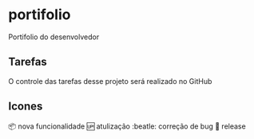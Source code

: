 # portifolio
Portifolio do desenvolvedor

## Tarefas

O controle das tarefas desse projeto será realizado no GitHub

## Icones 

:package: nova funcionalidade
:up: atulização
:beatle: correção de bug
:checkered_flag: release